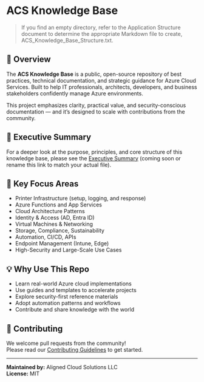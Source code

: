 # ACS Knowledge Base

> If you find an empty directory, refer to the Application Structure document to determine the appropriate Markdown file to create, ACS_Knowledge_Base_Structure.txt.

## 📘 Overview

The **ACS Knowledge Base** is a public, open-source repository of best practices, technical documentation, and strategic guidance for Azure Cloud Services. Built to help IT professionals, architects, developers, and business stakeholders confidently manage Azure environments.

This project emphasizes clarity, practical value, and security-conscious documentation — and it’s designed to scale with contributions from the community.

## 🧭 Executive Summary

For a deeper look at the purpose, principles, and core structure of this knowledge base, please see the [Executive Summary](Executive_Summary.md) (coming soon or rename this link to match your actual file).

## 📂 Key Focus Areas

- Printer Infrastructure (setup, logging, and response)
- Azure Functions and App Services
- Cloud Architecture Patterns
- Identity & Access (AD, Entra ID)
- Virtual Machines & Networking
- Storage, Compliance, Sustainability
- Automation, CI/CD, APIs
- Endpoint Management (Intune, Edge)
- High-Security and Large-Scale Use Cases

## 💡 Why Use This Repo

- Learn real-world Azure cloud implementations
- Use guides and templates to accelerate projects
- Explore security-first reference materials
- Adopt automation patterns and workflows
- Contribute and share knowledge with the world

## 🙌 Contributing

We welcome pull requests from the community!  
Please read our [Contributing Guidelines](CONTRIBUTING.md) to get started.

---

**Maintained by:** Aligned Cloud Solutions LLC  
**License:** MIT  
